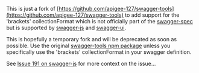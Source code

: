 This is just a fork of [https://github.com/apigee-127/swagger-tools](https://github.com/apigee-127/swagger-tools) to add
support for the 'brackets' collectionFormat which is not officially part of the 
[swagger-spec](https://github.com/swagger-api/swagger-spec) but is supported by [swagger-js](https://github.com/swagger-api/swagger-js) and [swagger-ui](https://github.com/swagger-api/swagger-ui).

This is hopefully a temporary fork and will be deprecated as soon as possible. Use the original [swagger-tools npm package](https://www.npmjs.com/package/swagger-tools) unless you specifically use the 'brackets' collectionFormat in your swagger definition.

See [Issue 191 on swagger-js](https://github.com/swagger-api/swagger-js/issues/191#issuecomment-92985498) for more context on the issue...